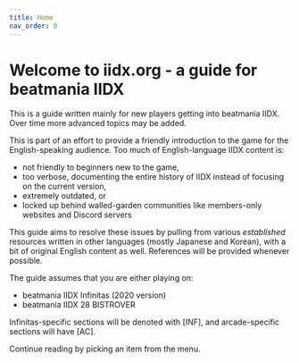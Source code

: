 ```yaml
---
title: Home
nav_order: 0
---
```


# Welcome to iidx.org - a guide for beatmania IIDX

This is a guide written mainly for new players getting into beatmania IIDX. Over time more advanced topics may be added.

This is part of an effort to provide a friendly introduction to the game for the English-speaking audience. Too much of English-language IIDX content is:

* not friendly to beginners new to the game,
* too verbose, documenting the entire history of IIDX instead of focusing on the current version,
* extremely outdated, or
* locked up behind walled-garden communities like members-only websites and Discord servers

This guide aims to resolve these issues by pulling from various *established* resources written in other languages (mostly Japanese and Korean), with a bit of original English content as well. References will be provided whenever possible.

The guide assumes that you are either playing on:
 * beatmania IIDX Infinitas (2020 version)
 * beatmania IIDX 28 BISTROVER 

Infinitas-specific sections will be denoted with [INF], and arcade-specific sections will have [AC].

Continue reading by picking an item from the menu.
